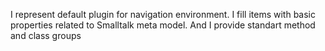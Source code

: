 I represent default plugin for navigation environment. 
I fill items with basic properties related to Smalltalk meta model.
And I provide standart method and class groups